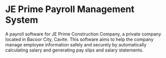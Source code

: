 # JE Prime Payroll Management System
A payroll software for JE Prime Construction Company, a private company located in Bacoor City, Cavite. This software aims to help the company manage employee information safely and securely by automatically calculating salary and generating pay slips and salary statements.
